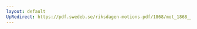 ```yaml
---
layout: default
UpRedirect: https://pdf.swedeb.se/riksdagen-motions-pdf/1868/mot_1868__ak__00310.pdf
---
```

